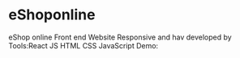 # eShoponline
eShop online Front end Website Responsive and hav developed by 
Tools:React JS
HTML
CSS
JavaScript
Demo:
